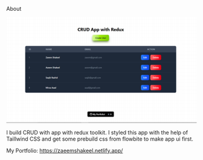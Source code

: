 About

![alt text](image.png)

I build CRUD with app with redux toolkit. I styled this app with the help of Taillwind CSS and get some prebuild css from flowbite to make app ui first.

My Portfolio: https://zaeemshakeel.netlify.app/

